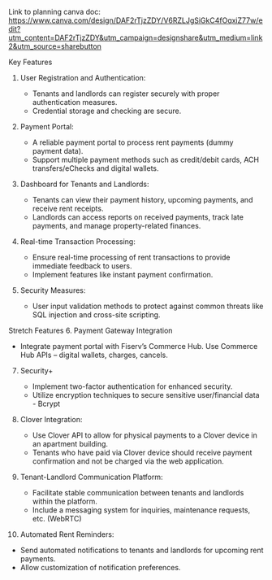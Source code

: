Link to planning canva doc: https://www.canva.com/design/DAF2rTjzZDY/V6RZLJgSiGkC4fOqxiZ77w/edit?utm_content=DAF2rTjzZDY&utm_campaign=designshare&utm_medium=link2&utm_source=sharebutton

Key Features


1. User Registration and Authentication:

   - Tenants and landlords can register securely with proper authentication measures.
   - Credential storage and checking are secure.

 

2. Payment Portal:

   - A reliable payment portal to process rent payments (dummy payment data).
   - Support multiple payment methods such as credit/debit cards, ACH transfers/eChecks and digital wallets.

 

3. Dashboard for Tenants and Landlords:

   - Tenants can view their payment history, upcoming payments, and receive rent receipts.
   - Landlords can access reports on received payments, track late payments, and manage property-related finances.

 

4. Real-time Transaction Processing:

   - Ensure real-time processing of rent transactions to provide immediate feedback to users.
   - Implement features like instant payment confirmation.

 

5. Security Measures:

   - User input validation methods to protect against common threats like SQL injection and cross-site scripting.
 

Stretch Features
6. Payment Gateway Integration

   - Integrate payment portal with Fiserv’s Commerce Hub. Use Commerce Hub APIs – digital wallets, charges, cancels.


7. Security+

   -  Implement two-factor authentication for enhanced security.
   - Utilize encryption techniques to secure sensitive user/financial data - Bcrypt

 

8. Clover Integration:

   -  Use Clover API to allow for physical payments to a Clover device in an apartment building.
   - Tenants who have paid via Clover device should receive payment confirmation and not be charged via the web application.

 

9. Tenant-Landlord Communication Platform:

   - Facilitate stable communication between tenants and landlords within the platform.
   - Include a messaging system for inquiries, maintenance requests, etc. (WebRTC)

 

10. Automated Rent Reminders:

   - Send automated notifications to tenants and landlords for upcoming rent payments.
   - Allow customization of notification preferences.
